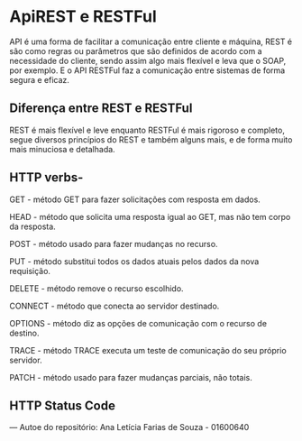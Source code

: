 # ApiREST e RESTFul
API é uma forma de facilitar a comunicação entre cliente e máquina, REST é são como regras ou parâmetros que são definidos de acordo com a necessidade do cliente, sendo assim algo mais flexível e leva que o SOAP, por exemplo. E o API RESTFul faz a comunicação entre sistemas de forma segura e eficaz.

## Diferença entre REST e RESTFul
REST é mais flexível e leve enquanto RESTFul é mais rigoroso e completo, segue diversos princípios do REST e também alguns mais, e de forma muito mais minuciosa e detalhada.

## HTTP verbs- 
GET - método GET para fazer solicitações com resposta em dados.

HEAD - método que solicita uma resposta igual ao GET, mas não tem corpo da resposta.

POST - método usado para fazer mudanças no recurso.

PUT - método substitui todos os dados atuais pelos dados da nova requisição.

DELETE - método remove o recurso escolhido.

CONNECT - método que conecta ao servidor destinado.

OPTIONS - método diz as opções de comunicação com o recurso de destino.

TRACE - método TRACE executa um teste de comunicação do seu próprio servidor.

PATCH - método usado para fazer mudanças parciais, não totais.

## HTTP Status Code

—
Autoe do repositório: Ana Letícia Farias de Souza - 01600640
